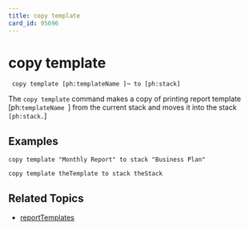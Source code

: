 ```yaml
---
title: copy template
card_id: 95696
---
```


# copy template

<code><pre>
copy template [ph:templateName ]¬
               to [ph:stack] <i>
</pre></code>

</i>The <code>copy template</code> command makes a copy of  printing report template [ph:<code>templateName </code>] from the current stack and moves it into the stack<code> [ph:stack.</code>] 


## Examples

```
copy template "Monthly Report" to stack "Business Plan"

copy template theTemplate to stack theStack
```

## Related Topics

* [reportTemplates](/HyperTalkReference/properties/reportTemplates)
